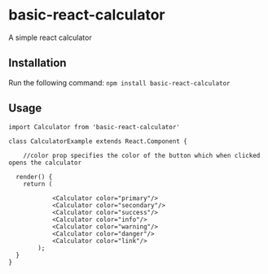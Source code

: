 # basic-react-calculator
A simple react calculator
## Installation
Run the following command:
`npm install basic-react-calculator`

## Usage
```
import Calculator from 'basic-react-calculator'  

class CalculatorExample extends React.Component {

	//color prop specifies the color of the button which when clicked opens the calculator
	
  render() {
    return (

    		<Calculator color="primary"/>
    		<Calculator color="secondary"/>
    		<Calculator color="success"/>
    		<Calculator color="info"/>
    		<Calculator color="warning"/>
    		<Calculator color="danger"/>
    		<Calculator color="link"/>
    	);
  }
}
```
